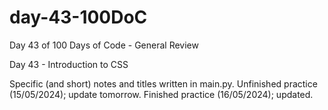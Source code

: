 # day-43-100DoC
Day 43 of 100 Days of Code - General Review

Day 43 - Introduction to CSS

Specific (and short) notes and titles written in main.py. 
  Unfinished practice (15/05/2024); update tomorrow.
    Finished practice (16/05/2024); updated.
